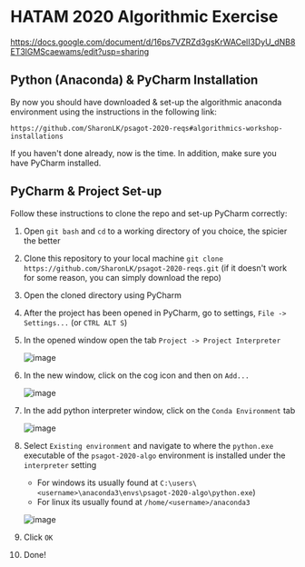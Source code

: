 # HATAM 2020 Algorithmic Exercise

https://docs.google.com/document/d/16ps7VZRZd3gsKrWACelI3DyU_dNB8ET3lGMScaewams/edit?usp=sharing

## Python (Anaconda) & PyCharm Installation

By now you should have downloaded & set-up the algorithmic anaconda environment using the instructions in the following link:

`https://github.com/SharonLK/psagot-2020-reqs#algorithmics-workshop-installations`

If you haven't done already, now is the time. In addition, make sure you have PyCharm installed.

## PyCharm & Project Set-up

Follow these instructions to clone the repo and set-up PyCharm correctly:

1. Open `git bash` and `cd` to a working directory of you choice, the spicier the better
2. Clone this repository to your local machine `git clone https://github.com/SharonLK/psagot-2020-reqs.git` (if it doesn't work for some reason, you can simply download the repo)
3. Open the cloned directory using PyCharm
4. After the project has been opened in PyCharm, go to settings, `File -> Settings...` (or `CTRL ALT S`)
5. In the opened window open the tab `Project -> Project Interpreter`

    ![image](https://user-images.githubusercontent.com/38311688/89771781-8de4eb80-db09-11ea-8ae7-63bd25c5ec88.png)

6. In the new window, click on the cog icon and then on `Add...`

    ![image](https://user-images.githubusercontent.com/38311688/89771886-c1c01100-db09-11ea-92c4-677d96030c97.png)

7. In the add python interpreter window, click on the `Conda Environment` tab

    ![image](https://user-images.githubusercontent.com/38311688/89771944-d9979500-db09-11ea-814e-79a7429c4a20.png)

8. Select `Existing environment` and navigate to where the `python.exe` executable of the `psagot-2020-algo` environment is installed under the `interpreter` setting
    * For windows its usually found at `C:\users\<username>\anaconda3\envs\psagot-2020-algo\python.exe`)
    * For linux its usually found at `/home/<username>/anaconda3`

    ![image](https://user-images.githubusercontent.com/38311688/89772048-08157000-db0a-11ea-89c6-321d7b543396.png)

9. Click `OK`
10. Done!

